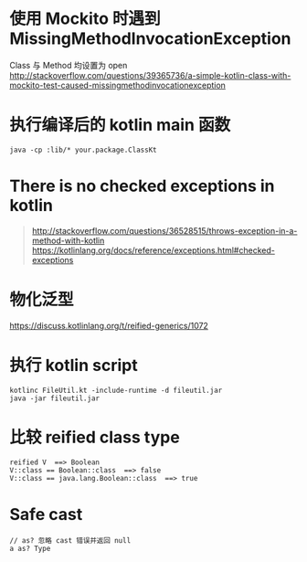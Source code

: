 # 使用 Mockito 时遇到 MissingMethodInvocationException
Class 与 Method 均设置为 open
http://stackoverflow.com/questions/39365736/a-simple-kotlin-class-with-mockito-test-caused-missingmethodinvocationexception

# 执行编译后的 kotlin main 函数
`java -cp :lib/* your.package.ClassKt`

# There is no checked exceptions in kotlin
> http://stackoverflow.com/questions/36528515/throws-exception-in-a-method-with-kotlin
> https://kotlinlang.org/docs/reference/exceptions.html#checked-exceptions

# 物化泛型
https://discuss.kotlinlang.org/t/reified-generics/1072

# 执行 kotlin script
```
kotlinc FileUtil.kt -include-runtime -d fileutil.jar
java -jar fileutil.jar
```

# 比较 reified class type
```
reified V  ==> Boolean
V::class == Boolean::class  ==> false
V::class == java.lang.Boolean::class  ==> true
```

# Safe cast

```
// as? 忽略 cast 错误并返回 null
a as? Type
```
